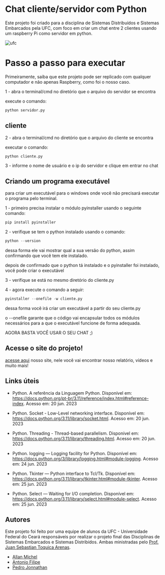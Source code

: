 
# Chat cliente/servidor com Python


Este projeto foi criado para a disciplina de Sistemas Distribuídos e Sistemas Embarcados pela UFC, com foco em criar um chat entre 2 clientes usando um raspberry Pi como servidor em python.

![ufc](https://upload.wikimedia.org/wikipedia/commons/c/ce/Brasaoufc_horizontal.png)


# Passo a passo para executar
Primeiramente, saiba que este projeto pode ser replicado com qualquer computador e não apenas Raspberry, como foi o nosso caso.

1 - abra o terminal/cmd no diretório que o arquivo do servidor se encontra

execute o comando:

```python
python servidor.py
```



## cliente



2 - abra o terminal/cmd no diretório que o arquivo do cliente se encontra

executar o comando: 

```python
python cliente.py
```



3 - informe o nome de usuário e o ip do servidor e clique em entrar no chat

## Criando um programa executável
para criar um executável para o windows onde você não precisará executar o programa pelo terminal.

1 - primeiro precisa instalar o módulo pyinstaller  usando o seguinte comando:

```python
pip install pyinstaller
```



2 - verifique se tem o python instalado usando o comando:

```python
python --version
```

dessa forma ele vai mostrar qual a sua versão do python, assim confirmando que você tem ele instalado.



depois de confirmado que o python tá instalado e o pyinstaller foi instalado, você pode criar o executável

3 - verifique se está no mesmo diretório do cliente.py

4 - agora execute o comando a seguir:

```python
pyinstaller --onefile -w cliente.py
```



dessa forma você irá criar um executável a partir do seu cliente.py



o --onefile garante que o código vai encapsular todos os módulos necessários para a que o executável funcione de forma adequada.

AGORA BASTA VOCÊ USAR O SEU CHAT ;) 
    
## Acesse o site do projeto!
[acesse aqui](https://allmichel.github.io/Site_SE_SD/) nosso site, nele você vai encontrar nosso relatório, vídeos e muito mais!
## Links úteis

- Python. A referência da Linguagem Python. Disponível em: <https://docs.python.org/pt-br/3.11/reference/index.html#reference-index>. Acesso em: 20 jun. 2023

- Python. Socket - Low-Level networking interface. Disponível em: <https://docs.python.org/3.11/library/socket.html>. Acesso em: 20 jun. 2023


- Python. Threading - Thread-based parallelism. Disponível em: <https://docs.python.org/3.11/library/threading.html>. Acesso em: 20 jun. 2023


- Python. logging — Logging facility for Python. Disponível em: <https://docs.python.org/3/library/logging.html#module-logging>. Acesso em: 24 jun. 2023


- Python. Tkinter — Python interface to Tcl/Tk. Disponível em: <https://docs.python.org/3.11/library/tkinter.html#module-tkinter>. Acesso em: 25 jun. 2023

- Python. Select — Waiting for I/O completion. Disponível em: <https://docs.python.org/3.11/library/select.html#module-select>. Acesso em: 25 jun. 2023

## Autores
Este projeto foi feito por uma equipe de alunos da UFC - Universidade Federal do Ceará responsáveis por realizar o projeto final das Disciplinas de Sistemas Embarcados e Sistemas Distribídos. Ambas ministradas pelo [Prof. Juan Sebastian Toquica Arenas](https://www.linkedin.com/in/jstoquica/).

- [Allan Michel](https://www.linkedin.com/in/allmichel/)
- [Antonio Filipe](https://github.com/sousafilp)
- [Pedro Jonnathan](https://github.com/pjonnathan)

